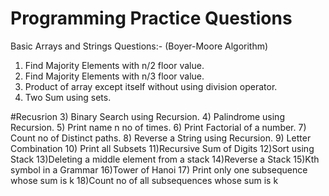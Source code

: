 # Programming Practice Questions

Basic Arrays and Strings Questions:-
(Boyer-Moore Algorithm)
1) Find Majority Elements with n/2 floor value.
2) Find Majority Elements with n/3 floor value.
3) Product of array except itself without using division operator.
4) Two Sum using sets.


#Recusrion
3) Binary Search using Recursion.
4) Palindrome using Recursion.
5) Print name n no of times.
6) Print Factorial of a number.
7) Count no of Distinct paths.
8) Reverse a String using Recursion.
9) Letter Combination
10) Print all Subsets
11)Recursive Sum of Digits
12)Sort using Stack
13)Deleting a middle element from a stack
14)Reverse a Stack
15)Kth symbol in a Grammar
16)Tower of Hanoi
17) Print only one subsequence whose sum is k
18)Count no of all subsequences whose sum is k
